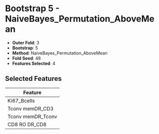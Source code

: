 # Bootstrap 5 - NaiveBayes_Permutation_AboveMean

- **Outer Fold**: 3
- **Bootstrap**: 5
- **Method**: NaiveBayes_Permutation_AboveMean
- **Fold Seed**: 48
- **Features Selected**: 4

## Selected Features

| Feature |
|---------|
| Ki67_Bcells |
| Tconv memDR_CD3 |
| Tconv memDR_Tconv |
| CD8 RO DR_CD8 |
